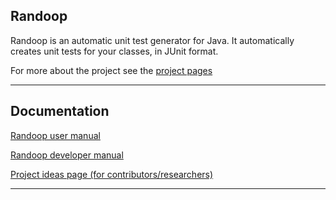 ## Randoop

Randoop is an automatic unit test generator for Java. It automatically creates unit tests for your classes, in JUnit format.

For more about the project see the [project pages](https://randoop.github.io/randoop/)

---


## Documentation ##

[Randoop user manual](https://rawgit.com/randoop/randoop/master/doc/index.html)

[Randoop developer manual](https://rawgit.com/randoop/randoop/master/doc/dev.html)

[Project ideas page (for contributors/researchers)](https://github.com/randoop/randoop/wiki/ProjectIdeas)


---
